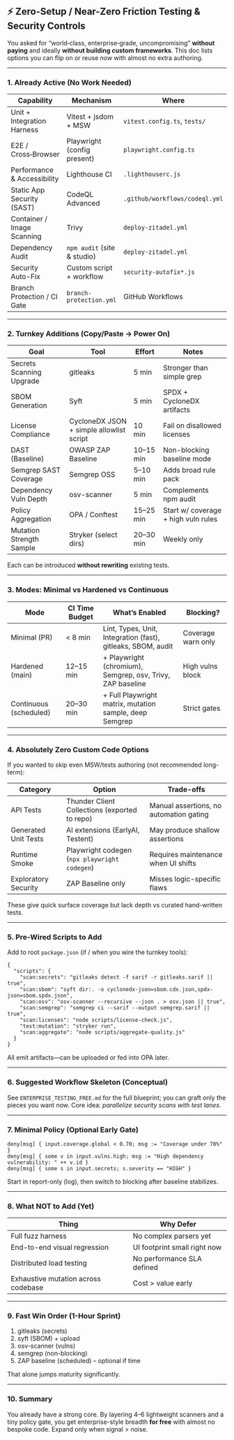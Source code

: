 ## ⚡ Zero-Setup / Near-Zero Friction Testing & Security Controls

You asked for “world‑class, enterprise‑grade, uncompromising” **without paying** and ideally **without building custom frameworks**. This doc lists options you can flip on or reuse _now_ with almost no extra authoring.

---

### 1. Already Active (No Work Needed)

| Capability                  | Mechanism                   | Where                          |
| --------------------------- | --------------------------- | ------------------------------ |
| Unit + Integration Harness  | Vitest + jsdom + MSW        | `vitest.config.ts`, `tests/`   |
| E2E / Cross‑Browser         | Playwright (config present) | `playwright.config.ts`         |
| Performance & Accessibility | Lighthouse CI               | `.lighthouserc.js`             |
| Static App Security (SAST)  | CodeQL Advanced             | `.github/workflows/codeql.yml` |
| Container / Image Scanning  | Trivy                       | `deploy-zitadel.yml`           |
| Dependency Audit            | `npm audit` (site & studio) | `deploy-zitadel.yml`           |
| Security Auto-Fix           | Custom script + workflow    | `security-autofix*.js`         |
| Branch Protection / CI Gate | `branch-protection.yml`     | GitHub Workflows               |

---

### 2. Turnkey Additions (Copy/Paste → Power On)

| Goal                     | Tool                                     | Effort    | Notes                               |
| ------------------------ | ---------------------------------------- | --------- | ----------------------------------- |
| Secrets Scanning Upgrade | gitleaks                                 | 5 min     | Stronger than simple grep           |
| SBOM Generation          | Syft                                     | 5 min     | SPDX + CycloneDX artifacts          |
| License Compliance       | CycloneDX JSON + simple allowlist script | 10 min    | Fail on disallowed licenses         |
| DAST (Baseline)          | OWASP ZAP Baseline                       | 10–15 min | Non-blocking baseline mode          |
| Semgrep SAST Coverage    | Semgrep OSS                              | 5–10 min  | Adds broad rule pack                |
| Dependency Vuln Depth    | osv-scanner                              | 5 min     | Complements npm audit               |
| Policy Aggregation       | OPA / Conftest                           | 15–25 min | Start w/ coverage + high vuln rules |
| Mutation Strength Sample | Stryker (select dirs)                    | 20–30 min | Weekly only                         |

Each can be introduced **without rewriting** existing tests.

---

### 3. Modes: Minimal vs Hardened vs Continuous

| Mode                   | CI Time Budget | What’s Enabled                                               | Blocking?          |
| ---------------------- | -------------- | ------------------------------------------------------------ | ------------------ |
| Minimal (PR)           | < 8 min        | Lint, Types, Unit, Integration (fast), gitleaks, SBOM, audit | Coverage warn only |
| Hardened (main)        | 12–15 min      | + Playwright (chromium), Semgrep, osv, Trivy, ZAP baseline   | High vulns block   |
| Continuous (scheduled) | 20–30 min      | + Full Playwright matrix, mutation sample, deep Semgrep      | Strict gates       |

---

### 4. Absolutely Zero Custom Code Options

If you wanted to skip even MSW/tests authoring (not recommended long-term):

| Category             | Option                                        | Trade-offs                              |
| -------------------- | --------------------------------------------- | --------------------------------------- |
| API Tests            | Thunder Client Collections (exported to repo) | Manual assertions, no automation gating |
| Generated Unit Tests | AI extensions (EarlyAI, Testent)              | May produce shallow assertions          |
| Runtime Smoke        | Playwright codegen (`npx playwright codegen`) | Requires maintenance when UI shifts     |
| Exploratory Security | ZAP Baseline only                             | Misses logic-specific flaws             |

These give quick surface coverage but lack depth vs curated hand-written tests.

---

### 5. Pre-Wired Scripts to Add

Add to root `package.json` (if / when you wire the turnkey tools):

```jsonc
{
  "scripts": {
    "scan:secrets": "gitleaks detect -f sarif -r gitleaks.sarif || true",
    "scan:sbom": "syft dir:. -o cyclonedx-json=sbom.cdx.json,spdx-json=sbom.spdx.json",
    "scan:osv": "osv-scanner --recursive --json . > osv.json || true",
    "scan:semgrep": "semgrep ci --sarif --output semgrep.sarif || true",
    "scan:licenses": "node scripts/license-check.js",
    "test:mutation": "stryker run",
    "scan:aggregate": "node scripts/aggregate-quality.js"
  }
}
```

All emit artifacts—can be uploaded or fed into OPA later.

---

### 6. Suggested Workflow Skeleton (Conceptual)

See `ENTERPRISE_TESTING_FREE.md` for the full blueprint; you can graft only the pieces you want now. Core idea: _parallelize security scans with test lanes_.

---

### 7. Minimal Policy (Optional Early Gate)

```
deny[msg] { input.coverage.global < 0.70; msg := "Coverage under 70%" }
deny[msg] { some v in input.vulns.high; msg := "High dependency vulnerability: " ++ v.id }
deny[msg] { some s in input.secrets; s.severity == "HIGH" }
```

Start in report-only (log), then switch to blocking after baseline stabilizes.

---

### 8. What NOT to Add (Yet)

| Thing                               | Why Defer                    |
| ----------------------------------- | ---------------------------- |
| Full fuzz harness                   | No complex parsers yet       |
| End-to-end visual regression        | UI footprint small right now |
| Distributed load testing            | No performance SLA defined   |
| Exhaustive mutation across codebase | Cost > value early           |

---

### 9. Fast Win Order (1-Hour Sprint)

1. gitleaks (secrets)
2. syft (SBOM) + upload
3. osv-scanner (vulns)
4. semgrep (non-blocking)
5. ZAP baseline (scheduled) – optional if time

That alone jumps maturity significantly.

---

### 10. Summary

You already have a strong core. By layering 4–6 lightweight scanners and a tiny policy gate, you get enterprise-style breadth **for free** with almost no bespoke code. Expand only when signal > noise.
